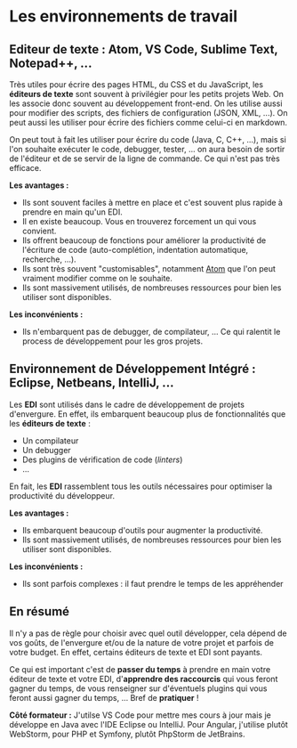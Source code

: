 # Les environnements de travail
## Editeur de texte : Atom, VS Code, Sublime Text, Notepad++, ...

Très utiles pour écrire des pages HTML, du CSS et du JavaScript, les **éditeurs de texte** sont souvent à privilégier pour les petits projets Web. On les associe donc souvent au développement front-end. On les utilise aussi pour modifier des scripts, des fichiers de configuration (JSON, XML, ...). On peut aussi les utiliser pour écrire des fichiers comme celui-ci en markdown.

On peut tout à fait les utiliser pour écrire du code (Java, C, C++, ...), mais si l'on souhaite exécuter le code, debugger, tester, ... on aura besoin de sortir de l'éditeur et de se servir de la ligne de commande. Ce qui n'est pas très efficace.

**Les avantages :**

* Ils sont souvent faciles à mettre en place et c'est souvent plus rapide à prendre en main qu'un EDI.
* Il en existe beaucoup. Vous en trouverez forcement un qui vous convient.
* Ils offrent beaucoup de fonctions pour améliorer la productivité de l'écriture de code (auto-complétion, indentation automatique, recherche, ...).
* Ils sont très souvent "customisables", notamment [Atom](https://atom.io/) que l'on peut vraiment modifier comme on le souhaite.
* Ils sont massivement utilisés, de nombreuses ressources pour bien les utiliser sont disponibles.

**Les inconvénients :**

* Ils n'embarquent pas de debugger, de compilateur, ... Ce qui ralentit le process de développement pour les gros projets.

## Environnement de Développement Intégré : Eclipse, Netbeans, IntelliJ, ...

Les **EDI** sont utilisés dans le cadre de développement de projets d'envergure. En effet, ils embarquent beaucoup plus de fonctionnalités que les **éditeurs de texte** :

* Un compilateur
* Un debugger
* Des plugins de vérification de code (*linters*)
* ...

En fait, les **EDI** rassemblent tous les outils nécessaires pour optimiser la productivité du développeur.

**Les avantages :**

* Ils embarquent beaucoup d'outils pour augmenter la productivité.
* Ils sont massivement utilisés, de nombreuses ressources pour bien les utiliser sont disponibles.

**Les inconvénients :**

* Ils sont parfois complexes : il faut prendre le temps de les appréhender

## En résumé

Il n'y a pas de règle pour choisir avec quel outil développer, cela dépend de vos goûts, de l'envergure et/ou de la nature de votre projet et parfois de votre budget. En effet, certains éditeurs de texte et EDI sont payants.

Ce qui est important c'est de **passer du temps** à prendre en main votre éditeur de texte et votre EDI, d'**apprendre des raccourcis** qui vous feront gagner du temps, de vous renseigner sur d'éventuels plugins qui vous feront aussi gagner du temps, ... Bref de **pratiquer** !

**Côté formateur :** J'utilse VS Code pour mettre mes cours à jour mais je développe en Java avec l'IDE Eclipse ou IntelliJ. Pour Angular, j'utilise plutôt WebStorm, pour PHP et Symfony, plutôt PhpStorm de JetBrains.
